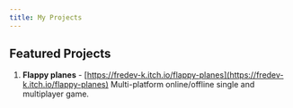 ```yaml
---
title: My Projects
---
```

## Featured Projects
1. **Flappy planes** - [https://fredev-k.itch.io/flappy-planes](https://fredev-k.itch.io/flappy-planes)
  Multi-platform online/offline single and multiplayer game.